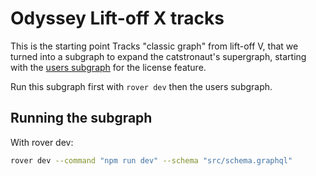 # Odyssey Lift-off X tracks

This is the starting point Tracks "classic graph" from lift-off V, that we turned into a subgraph to expand the catstronaut's supergraph, starting with the [users subgraph](https://github.com/apollographql-education/lift-off-x-demo-users-final) for the license feature.

Run this subgraph first with `rover dev` then the users subgraph.

## Running the subgraph

With rover dev:
```bash
rover dev --command "npm run dev" --schema "src/schema.graphql" 
```
